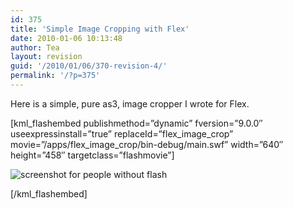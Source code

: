```yaml
---
id: 375
title: 'Simple Image Cropping with Flex'
date: 2010-01-06 10:13:48
author: Tea
layout: revision
guid: '/2010/01/06/370-revision-4/'
permalink: '/?p=375'
---
```


Here is a simple, pure as3, image cropper I wrote for Flex.

\[kml\_flashembed publishmethod=”dynamic” fversion=”9.0.0″ useexpressinstall=”true” replaceId=”flex\_image\_crop” movie=”/apps/flex\_image\_crop/bin-debug/main.swf” width=”640″ height=”458″ targetclass=”flashmovie”\]

![screenshot for people without flash](/apps/flex_image_crop/flex_image_crop_20100106.jpg)

\[/kml\_flashembed\]